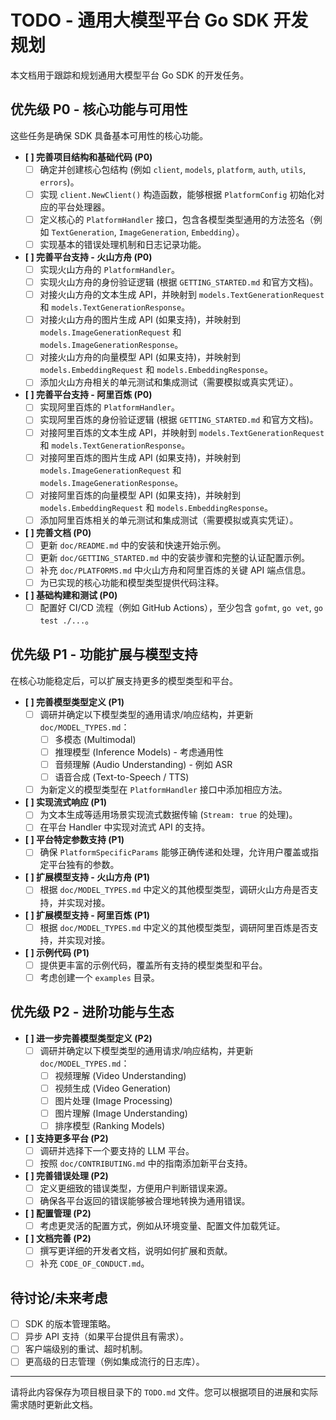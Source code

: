 # TODO - 通用大模型平台 Go SDK 开发规划

本文档用于跟踪和规划通用大模型平台 Go SDK 的开发任务。

## 优先级 P0 - 核心功能与可用性

这些任务是确保 SDK 具备基本可用性的核心功能。

*   **[ ] 完善项目结构和基础代码 (P0)**
    *   [ ] 确定并创建核心包结构 (例如 `client`, `models`, `platform`, `auth`, `utils`, `errors`)。
    *   [ ] 实现 `client.NewClient()` 构造函数，能够根据 `PlatformConfig` 初始化对应的平台处理器。
    *   [ ] 定义核心的 `PlatformHandler` 接口，包含各模型类型通用的方法签名（例如 `TextGeneration`, `ImageGeneration`, `Embedding`）。
    *   [ ] 实现基本的错误处理机制和日志记录功能。
*   **[ ] 完善平台支持 - 火山方舟 (P0)**
    *   [ ] 实现火山方舟的 `PlatformHandler`。
    *   [ ] 实现火山方舟的身份验证逻辑 (根据 `GETTING_STARTED.md` 和官方文档)。
    *   [ ] 对接火山方舟的文本生成 API，并映射到 `models.TextGenerationRequest` 和 `models.TextGenerationResponse`。
    *   [ ] 对接火山方舟的图片生成 API (如果支持)，并映射到 `models.ImageGenerationRequest` 和 `models.ImageGenerationResponse`。
    *   [ ] 对接火山方舟的向量模型 API (如果支持)，并映射到 `models.EmbeddingRequest` 和 `models.EmbeddingResponse`。
    *   [ ] 添加火山方舟相关的单元测试和集成测试（需要模拟或真实凭证）。
*   **[ ] 完善平台支持 - 阿里百炼 (P0)**
    *   [ ] 实现阿里百炼的 `PlatformHandler`。
    *   [ ] 实现阿里百炼的身份验证逻辑 (根据 `GETTING_STARTED.md` 和官方文档)。
    *   [ ] 对接阿里百炼的文本生成 API，并映射到 `models.TextGenerationRequest` 和 `models.TextGenerationResponse`。
    *   [ ] 对接阿里百炼的图片生成 API (如果支持)，并映射到 `models.ImageGenerationRequest` 和 `models.ImageGenerationResponse`。
    *   [ ] 对接阿里百炼的向量模型 API (如果支持)，并映射到 `models.EmbeddingRequest` 和 `models.EmbeddingResponse`。
    *   [ ] 添加阿里百炼相关的单元测试和集成测试（需要模拟或真实凭证）。
*   **[ ] 完善文档 (P0)**
    *   [ ] 更新 `doc/README.md` 中的安装和快速开始示例。
    *   [ ] 更新 `doc/GETTING_STARTED.md` 中的安装步骤和完整的认证配置示例。
    *   [ ] 补充 `doc/PLATFORMS.md` 中火山方舟和阿里百炼的关键 API 端点信息。
    *   [ ] 为已实现的核心功能和模型类型提供代码注释。
*   **[ ] 基础构建和测试 (P0)**
    *   [ ] 配置好 CI/CD 流程（例如 GitHub Actions），至少包含 `gofmt`, `go vet`, `go test ./...`。

## 优先级 P1 - 功能扩展与模型支持

在核心功能稳定后，可以扩展支持更多的模型类型和平台。

*   **[ ] 完善模型类型定义 (P1)**
    *   [ ] 调研并确定以下模型类型的通用请求/响应结构，并更新 `doc/MODEL_TYPES.md`：
        *   [ ] 多模态 (Multimodal)
        *   [ ] 推理模型 (Inference Models) - 考虑通用性
        *   [ ] 音频理解 (Audio Understanding) - 例如 ASR
        *   [ ] 语音合成 (Text-to-Speech / TTS)
    *   [ ] 为新定义的模型类型在 `PlatformHandler` 接口中添加相应方法。
*   **[ ] 实现流式响应 (P1)**
    *   [ ] 为文本生成等适用场景实现流式数据传输 (`Stream: true` 的处理)。
    *   [ ] 在平台 Handler 中实现对流式 API 的支持。
*   **[ ] 平台特定参数支持 (P1)**
    *   [ ] 确保 `PlatformSpecificParams` 能够正确传递和处理，允许用户覆盖或指定平台独有的参数。
*   **[ ] 扩展模型支持 - 火山方舟 (P1)**
    *   [ ] 根据 `doc/MODEL_TYPES.md` 中定义的其他模型类型，调研火山方舟是否支持，并实现对接。
*   **[ ] 扩展模型支持 - 阿里百炼 (P1)**
    *   [ ] 根据 `doc/MODEL_TYPES.md` 中定义的其他模型类型，调研阿里百炼是否支持，并实现对接。
*   **[ ] 示例代码 (P1)**
    *   [ ] 提供更丰富的示例代码，覆盖所有支持的模型类型和平台。
    *   [ ] 考虑创建一个 `examples` 目录。

## 优先级 P2 - 进阶功能与生态

*   **[ ] 进一步完善模型类型定义 (P2)**
    *   [ ] 调研并确定以下模型类型的通用请求/响应结构，并更新 `doc/MODEL_TYPES.md`：
        *   [ ] 视频理解 (Video Understanding)
        *   [ ] 视频生成 (Video Generation)
        *   [ ] 图片处理 (Image Processing)
        *   [ ] 图片理解 (Image Understanding)
        *   [ ] 排序模型 (Ranking Models)
*   **[ ] 支持更多平台 (P2)**
    *   [ ] 调研并选择下一个要支持的 LLM 平台。
    *   [ ] 按照 `doc/CONTRIBUTING.md` 中的指南添加新平台支持。
*   **[ ] 完善错误处理 (P2)**
    *   [ ] 定义更细致的错误类型，方便用户判断错误来源。
    *   [ ] 确保各平台返回的错误能够被合理地转换为通用错误。
*   **[ ] 配置管理 (P2)**
    *   [ ] 考虑更灵活的配置方式，例如从环境变量、配置文件加载凭证。
*   **[ ] 文档完善 (P2)**
    *   [ ] 撰写更详细的开发者文档，说明如何扩展和贡献。
    *   [ ] 补充 `CODE_OF_CONDUCT.md`。

## 待讨论/未来考虑

*   [ ] SDK 的版本管理策略。
*   [ ] 异步 API 支持（如果平台提供且有需求）。
*   [ ] 客户端级别的重试、超时机制。
*   [ ] 更高级的日志管理（例如集成流行的日志库）。

---

请将此内容保存为项目根目录下的 `TODO.md` 文件。您可以根据项目的进展和实际需求随时更新此文档。 